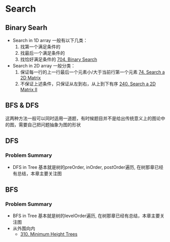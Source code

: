 # Search
## Binary Searh
* Search in 1D array
    一般有以下几类：
    1. 找第一个满足条件的
    2. 找最后一个满足条件的
    3. 找恰好满足条件的
    [704. Binary Search](https://leetcode.com/problems/binary-search/)
* Search in 2D array
    一般分类：
    1. 保证每一行的上一行最后一个元素小/大于当前行第一个元素
    [74. Search a 2D Matrix](https://leetcode.com/problems/search-a-2d-matrix/)
    2. 不保证上述条件，只保证从左到右，从上到下有序
    [240. Search a 2D Matrix II](https://leetcode.com/problems/search-a-2d-matrix-ii/)

## BFS & DFS
这两种方法一般可以同时适用一道题，有时候题目并不是给出传统意义上的图论中的图，需要自己把问题抽象为图的形状

## DFS
### Problem Summary
* DFS in Tree
基本就是树的preOrder, inOrder, postOrder遍历, 在树那章已经有总结，本章主要关注图


## BFS
### Problem Summary
* BFS in Tree
基本就是树的levelOrder遍历, 在树那章已经有总结，本章主要关注图
* 从外围向内
    * [310. Minimum Height Trees](https://leetcode.com/problems/minimum-height-trees/)